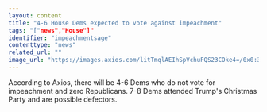 ```yaml
---
layout: content
title: "4-6 House Dems expected to vote against impeachment"
tags: "["news","House"]"
identifier: "impeachmentsage"
contenttype: "news"
related_url: ""
image_url: "https://images.axios.com/litTmqlAEIhSpVchuFQS23COke4=/0x0:3524x1982/1024x576/2019/12/13/1576255740356.jpg"
---
```

According to Axios, there will be 4-6 Dems who do not vote for impeachment and zero Republicans.  7-8 Dems attended Trump's Christmas Party and are possible defectors.